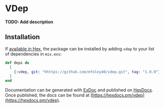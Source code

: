 # VDep

**TODO: Add description**

## Installation

If [available in Hex](https://hex.pm/docs/publish), the package can be installed
by adding `vdep` to your list of dependencies in `mix.exs`:

```elixir
def deps do
  [
    {:vdep, git: "hhttps://github.com/mfoley40/vdep.git", tag: "1.0.0"}
  ]
end
```

Documentation can be generated with [ExDoc](https://github.com/elixir-lang/ex_doc)
and published on [HexDocs](https://hexdocs.pm). Once published, the docs can
be found at [https://hexdocs.pm/vdep](https://hexdocs.pm/vdep).
